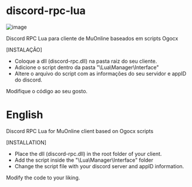 # discord-rpc-lua
![image](https://github.com/ilucaslp/discord-rpc-lua/assets/59452013/9341c30e-3a0e-4d70-9917-ba78fd472d92)

Discord RPC Lua para cliente de MuOnline baseados em scripts Ogocx

[INSTALAÇÃO]

- Coloque a dll (discord-rpc.dll) na pasta raiz do seu cliente.
- Adicione o script dentro da pasta "\Lua\Manager\Interface"
- Altere o arquivo do script com as informações do seu servidor e appID do discord.

Modifique o código ao seu gosto.


# English
Discord RPC Lua for MuOnline client based on Ogocx scripts

[INSTALLATION]

- Place the dll (discord-rpc.dll) in the root folder of your client.
- Add the script inside the "\Lua\Manager\Interface" folder
- Change the script file with your discord server and appID information.

Modify the code to your liking.
